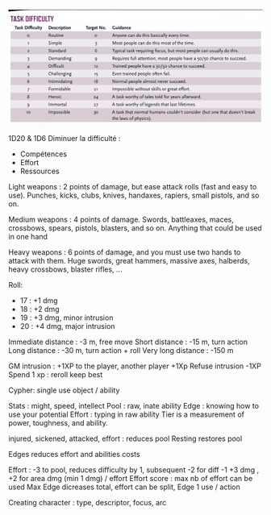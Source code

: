 ![image](.attachments/d9f301dbb1eaae81c14d619e77a065dbd168ebb5.jpeg) 

1D20 & 1D6
Diminuer la difficulté : 
- Compétences
- Effort
- Ressources

Light weapons : 2 points of damage, but ease attack rolls (fast and easy to use). 
Punches, kicks, clubs, knives, handaxes, rapiers, small pistols, and so on. 

Medium weapons : 4 points of damage. 
Swords, battleaxes, maces, crossbows, spears, pistols, blasters, and so on. Anything that could be used in one hand 

Heavy weapons : 6 points of damage, and you must use two hands to attack with them. 
Huge swords, great hammers, massive axes, halberds, heavy crossbows, blaster rifles, ...

Roll:
- 17 : +1 dmg
- 18 : +2 dmg
- 19 : +3 dmg, minor intrusion
- 20 : +4 dmg, major intrusion

Immediate distance : -3 m, free move
Short distance : -15 m, turn action 
Long distance : -30 m, turn action + roll
Very long distance : -150 m

GM intrusion : +1XP to the player, another player +1Xp
Refuse intrusion -1XP
Spend 1 xp : reroll keep best

Cypher: single use object / ability

Stats : might, speed, intellect
Pool : raw, inate ability
Edge : knowing how to use your potential
Effort : typing in raw ability
Tier is a measurement of power, toughness, and ability.

injured, sickened, attacked, effort : reduces pool
Resting restores pool

Edges reduces effort and abilities costs

Effort : -3 to pool, reduces difficulty by 1, subsequent -2 for diff -1
+3 dmg , +2 for area dmg (min 1 dmg) / effort
Effort score : max nb of effort can be used
Max 
Edge dicreases total, effort can be split, Edge 1 use / action

Creating character : type, descriptor, focus, arc


